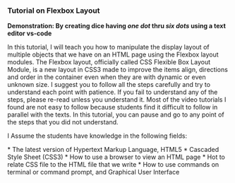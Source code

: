 ### Tutorial on Flexbox Layout
**Demonstration: By creating dice having *one dot* thru *six dots* using a text editor vs-code**
<p>
  In this tutorial, I will teach you how to manipulate the display layout of multiple objects that we have on an HTML page using the Flexbox layout modules. The Flexbox layout, officially called CSS Flexible Box Layout Module, is a new layout in CSS3 made to improve the items align, directions and order in the container even when they are with dynamic or even unknown size. I suggest you to follow all the steps carefully and try to understand each point with patience. If you fail to understand any of the steps, please re-read unless you understand it. Most of the video tutorials I found are not easy to follow because students find it difficult to follow in parallel with the texts. In this tutorial, you can pause and go to any point of the steps that you did not understand.
</p>

<p>
  I Assume the students have knowledge in the following fields:
</p>
  * The latest version of Hypertext Markup Language, HTML5
  * Cascaded Style Sheet (CSS3)
  * How to use a browser to view an HTML page
  * Hot to relate CSS file to the HTML file that we write
  * How to use commands on terminal or command prompt, and Graphical User Interface





